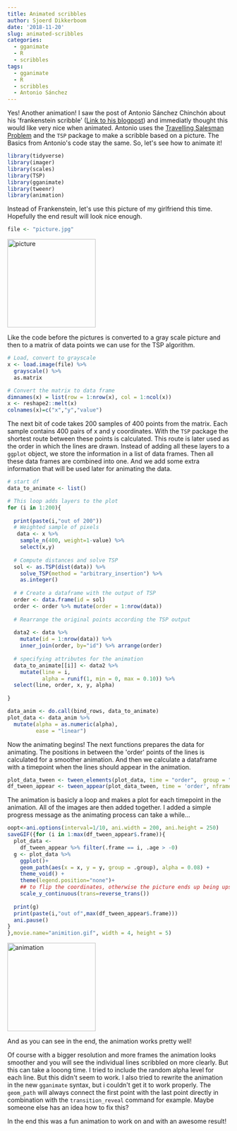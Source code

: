```yaml
---
title: Animated scribbles
author: Sjoerd Dikkerboom
date: '2018-11-20'
slug: animated-scribbles
categories:
  - gganimate
  - R
  - scribbles
tags:
  - gganimate
  - R
  - scribbles
  - Antonio Sánchez
---
```


Yes! Another animation! I saw the post of Antonio Sánchez Chinchón about his 'frankenstein scribble' (<a href="https://fronkonstin.com/2018/04/17/pencil-scribbles/" target="_blank">Link to his blogpost</a>) and immediatly thought this would like very nice when animated. Antonio uses the <a href="https://simple.wikipedia.org/wiki/Travelling_salesman_problem" target="_blank">Travelling Salesman Problem</a> and the `TSP` package to make a scribble based on a picture. The Basics from Antonio's code stay the same. So, let's see how to animate it!






```r
library(tidyverse)
library(imager)
library(scales)
library(TSP)
library(gganimate)
library(tweenr)
library(animation)
```

Instead of Frankenstein, let's use this picture of my girlfriend this time. Hopefully the end result will look nice enough.


```r
file <- "picture.jpg"
```


<img alt = 'picture' width='200' src='/post/2018-10-20-animated-scribbles-animated_files/fei.jpg' />


Like the code before the pictures is converted to a gray scale picture and then to a matrix of data points we can use for the TSP algorithm.



```r
# Load, convert to grayscale
x <- load.image(file) %>% 
  grayscale() %>%  
  as.matrix

# Convert the matrix to data frame 
dimnames(x) = list(row = 1:nrow(x), col = 1:ncol(x))
x <- reshape2::melt(x)
colnames(x)=c("x","y","value")  
```

The next bit of code takes 200 samples of 400 points from the matrix. Each sample contains 400 pairs of x and y coordinates. With the `TSP` package the shortest route between these points is calculated. This route is later used as the order in which the lines are drawn. Instead of adding all these layers to a `ggplot` object, we store the information in a list of data frames. Then all these data frames are combined into one. And we add some extra information that will be used later for animating the data.


```r
# start df
data_to_animate <- list()

# This loop adds layers to the plot
for (i in 1:200){
  
  print(paste(i,"out of 200"))
  # Weighted sample of pixels
   data <- x %>% 
    sample_n(400, weight=1-value) %>% 
    select(x,y) 
  
  # Compute distances and solve TSP
  sol <- as.TSP(dist(data)) %>% 
    solve_TSP(method = "arbitrary_insertion") %>% 
    as.integer()
  
  # # Create a dataframe with the output of TSP
  order <- data.frame(id = sol)
  order <- order %>% mutate(order = 1:nrow(data))
  
  # Rearrange the original points according the TSP output
 
  data2 <- data %>% 
    mutate(id = 1:nrow(data)) %>% 
    inner_join(order, by="id") %>% arrange(order)
  
  # specifying attributes for the animation
  data_to_animate[[i]] <- data2 %>% 
    mutate(line = i,
           alpha = runif(1, min = 0, max = 0.10)) %>% 
  select(line, order, x, y, alpha) 
 
}  

data_anim <- do.call(bind_rows, data_to_animate) 
plot_data <- data_anim %>%
  mutate(alpha = as.numeric(alpha),
         ease = "linear")
```


Now the animating begins! The next functions prepares the data for animating. The positions in between the 'order' points of the lines is calculated for a smoother animation. And then we calculate a dataframe with a timepoint when the lines should appear in the animation.


```r
plot_data_tween <- tween_elements(plot_data, time = "order",  group = "line", ease = "ease", nframes = 200)
df_tween_appear <- tween_appear(plot_data_tween, time = 'order', nframes = 200)
```

The animation is basicly a loop and makes a plot for each timepoint in the animation. All of the images are then added together. I added a simple progress message as the animating process can take a while...


```r
oopt<-ani.options(interval=1/10, ani.width = 200, ani.height = 250)
saveGIF({for (i in 1:max(df_tween_appear$.frame)){
  plot_data <- 
    df_tween_appear %>% filter(.frame == i, .age > -0) 
  g <- plot_data %>% 
    ggplot()+
    geom_path(aes(x = x, y = y, group = .group), alpha = 0.08) +
    theme_void() +
    theme(legend.position="none")+
    ## to flip the coordinates, otherwise the picture ends up being upside down
    scale_y_continuous(trans=reverse_trans())
  
  print(g)
  print(paste(i,"out of",max(df_tween_appear$.frame)))
  ani.pause()
}
},movie.name="animition.gif", width = 4, height = 5)
```

<img alt = 'animation' width='200' src='/post/2018-10-20-animated-scribbles-animated_files/fei_anim_low_res.gif' />

And as you can see in the end, the animation works pretty well!

Of course with a bigger resolution and more frames the animation looks smoother and you will see the individual lines scribbled on more clearly. But this can take a looong time. I tried to include the random alpha level for each line. But this didn't seem to work. I also tried to rewrite the animation in the new `gganimate` syntax, but i couldn't get it to work properly. The `geom_path` will always connect the first point with the last point directly in combination with the `transition_reveal` command for example. Maybe someone else has an idea how to fix this?

In the end this was a fun animation to work on and with an awesome result!
